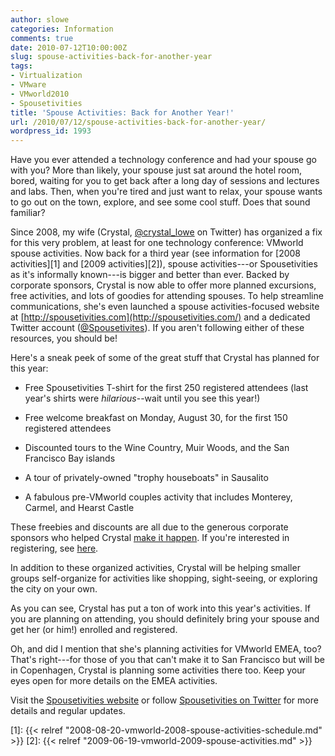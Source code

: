 ```yaml
---
author: slowe
categories: Information
comments: true
date: 2010-07-12T10:00:00Z
slug: spouse-activities-back-for-another-year
tags:
- Virtualization
- VMware
- VMworld2010
- Spousetivities
title: 'Spouse Activities: Back for Another Year!'
url: /2010/07/12/spouse-activities-back-for-another-year/
wordpress_id: 1993
---
```


Have you ever attended a technology conference and had your spouse go with you? More than likely, your spouse just sat around the hotel room, bored, waiting for you to get back after a long day of sessions and lectures and labs. Then, when you're tired and just want to relax, your spouse wants to go out on the town, explore, and see some cool stuff. Does that sound familiar?

Since 2008, my wife (Crystal, [@crystal_lowe](http://twitter.com/crystal_lowe) on Twitter) has organized a fix for this very problem, at least for one technology conference: VMworld spouse activities. Now back for a third year (see information for [2008 activities][1] and [2009 activities][2]), spouse activities---or Spousetivities as it's informally known---is bigger and better than ever. Backed by corporate sponsors, Crystal is now able to offer more planned excursions, free activities, and lots of goodies for attending spouses. To help streamline communications, she's even launched a spouse activities-focused website at [http://spousetivities.com](http://spousetivities.com/) and a dedicated Twitter account ([@Spousetivites](http://twitter.com/spousetivities)). If you aren't following either of these resources, you should be!

Here's a sneak peek of some of the great stuff that Crystal has planned for this year:

* Free Spousetivities T-shirt for the first 250 registered attendees (last year's shirts were _hilarious_--wait until you see this year!)

* Free welcome breakfast on Monday, August 30, for the first 150 registered attendees

* Discounted tours to the Wine Country, Muir Woods, and the San Francisco Bay islands

* A tour of privately-owned "trophy houseboats" in Sausalito

* A fabulous pre-VMworld couples activity that includes Monterey, Carmel, and Hearst Castle

These freebies and discounts are all due to the generous corporate sponsors who helped Crystal [make it happen](http://spousetivities.com/2010/05/making-it-happen/). If you're interested in registering, see [here](http://spousetivities.eventbrite.com/?discount=earlybirdspecial).

In addition to these organized activities, Crystal will be helping smaller groups self-organize for activities like shopping, sight-seeing, or exploring the city on your own.

As you can see, Crystal has put a ton of work into this year's activities. If you are planning on attending, you should definitely bring your spouse and get her (or him!) enrolled and registered.

Oh, and did I mention that she's planning activities for VMworld EMEA, too? That's right---for those of you that can't make it to San Francisco but will be in Copenhagen, Crystal is planning some activities there too. Keep your eyes open for more details on the EMEA activities.

Visit the [Spousetivities website](http://spousetivities.com) or follow [Spousetivities on Twitter](http://twitter.com/spousetivities) for more details and regular updates.

[1]: {{< relref "2008-08-20-vmworld-2008-spouse-activities-schedule.md" >}}
[2]: {{< relref "2009-06-19-vmworld-2009-spouse-activities.md" >}}
